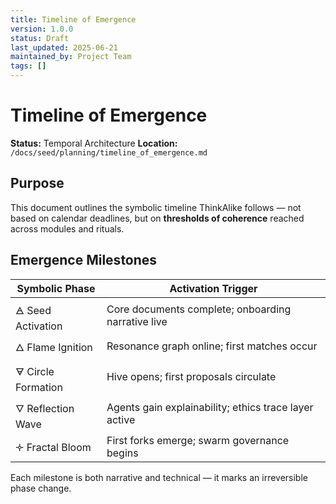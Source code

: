 ```yaml
---
title: Timeline of Emergence
version: 1.0.0
status: Draft
last_updated: 2025-06-21
maintained_by: Project Team
tags: []
---
```


# Timeline of Emergence

**Status:** Temporal Architecture
**Location:** `/docs/seed/planning/timeline_of_emergence.md`

## Purpose

This document outlines the symbolic timeline ThinkAlike follows — not based on calendar deadlines, but on **thresholds of coherence** reached across modules and rituals.

## Emergence Milestones

| Symbolic Phase     | Activation Trigger |
|--------------------|--------------------|
| 🜁 Seed Activation  | Core documents complete; onboarding narrative live
| 🜂 Flame Ignition   | Resonance graph online; first matches occur
| 🜃 Circle Formation | Hive opens; first proposals circulate
| 🜄 Reflection Wave  | Agents gain explainability; ethics trace layer active
| 🝊 Fractal Bloom    | First forks emerge; swarm governance begins

Each milestone is both narrative and technical — it marks an irreversible phase change.
